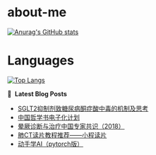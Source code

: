 # about-me
[![Anurag's GitHub stats](https://github-readme-stats.vercel.app/api?username=whitewatercn)](https://github.com/anuraghazra/github-readme-stats)

# Languages
[![Top Langs](https://github-readme-stats.vercel.app/api/top-langs/?username=whitewatercn)](https://github.com/anuraghazra/github-readme-stats)

📕 &nbsp;**Latest Blog Posts**
<!-- BLOG-POST-LIST:START -->
- [SGLT2抑制剂致糖尿病酮症酸中毒的机制及思考](https://forum.beginner.center/t/topic/962/1)
- [中国哲学书电子化计划](https://forum.beginner.center/t/topic/961/1)
- [晕厥诊断与治疗中国专家共识（2018）](https://forum.beginner.center/t/topic/957/1)
- [肺CT读片教程推荐——小程读片](https://forum.beginner.center/t/topic/952/1)
- [动手学AI（pytorch版）](https://forum.beginner.center/t/topic/951/1)
<!-- BLOG-POST-LIST:END -->
